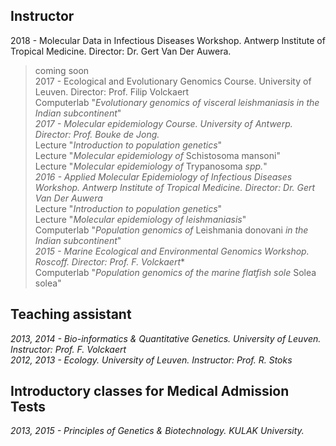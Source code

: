 ## Instructor
2018 - Molecular Data in Infectious Diseases Workshop. Antwerp Institute of Tropical Medicine. Director: Dr. Gert Van Der Auwera.<br />
> coming soon  <br />
2017 - Ecological and Evolutionary Genomics Course. University of Leuven. Director: Prof. Filip Volckaert<br />
> Computerlab "*Evolutionary genomics of visceral leishmaniasis in the Indian subcontinent*"  <br />
*2017 - Molecular epidemiology Course. University of Antwerp. Director: Prof. Bouke de Jong.*  <br />
> Lecture "*Introduction to population genetics*"  <br />
> Lecture "*Molecular epidemiology of* Schistosoma mansoni"  <br />
> Lecture "*Molecular epidemiology of* Trypanosoma *spp.*"  <br />
*2016 - Applied Molecular Epidemiology of Infectious Diseases Workshop. Antwerp Institute of Tropical Medicine. Director: Dr. Gert Van Der Auwera* <br />
> Lecture "*Introduction to population genetics*"  <br />
> Lecture "*Molecular epidemiology of leishmaniasis*"  <br />
> Computerlab "*Population genomics of* Leishmania donovani *in the Indian subcontinent*"  <br />
*2015 - Marine Ecological and Environmental Genomics Workshop. Roscoff. Director: Prof. F. Volckaert**<br />
> Computerlab "*Population genomics of the marine flatfish sole* Solea solea"  <br />

## Teaching assistant
*2013, 2014 - Bio-informatics & Quantitative Genetics. University of Leuven. Instructor: Prof. F. Volckaert*  <br />
*2012, 2013 - Ecology. University of Leuven. Instructor: Prof. R. Stoks*  <br />

## Introductory classes for Medical Admission Tests
*2013, 2015 - Principles of Genetics & Biotechnology. KULAK University.*  <br />
